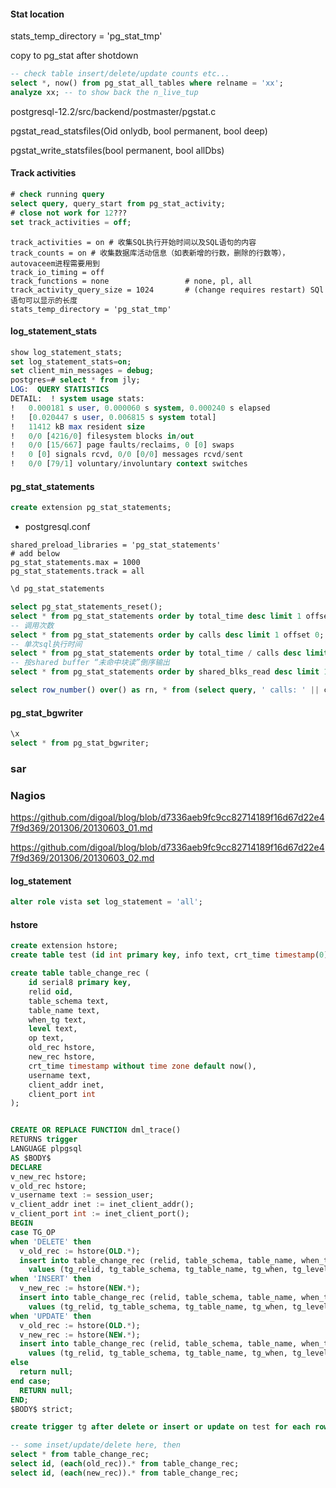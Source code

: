 

#### Stat location

stats_temp_directory = 'pg_stat_tmp'

copy to pg_stat after shotdown

```sql
-- check table insert/delete/update counts etc...
select *, now() from pg_stat_all_tables where relname = 'xx';
analyze xx; -- to show back the n_live_tup
```

postgresql-12.2/src/backend/postmaster/pgstat.c

pgstat_read_statsfiles(Oid onlydb, bool permanent, bool deep)

pgstat_write_statsfiles(bool permanent, bool allDbs)

#### Track activities

```sql
# check running query
select query, query_start from pg_stat_activity;
# close not work for 12???
set track_activities = off;
```

```properties
track_activities = on # 收集SQL执行开始时间以及SQL语句的内容
track_counts = on # 收集数据库活动信息（如表新增的行数，删除的行数等）， autovaceem进程需要用到
track_io_timing = off
track_functions = none                 # none, pl, all
track_activity_query_size = 1024       # (change requires restart) SQl语句可以显示的长度
stats_temp_directory = 'pg_stat_tmp'
```

#### log_statement_stats

```sql
show log_statement_stats;
set log_statement_stats=on;
set client_min_messages = debug;
postgres=# select * from jly;
LOG:  QUERY STATISTICS
DETAIL:  ! system usage stats:
!	0.000181 s user, 0.000060 s system, 0.000240 s elapsed
!	[0.020447 s user, 0.006815 s system total]
!	11412 kB max resident size
!	0/0 [4216/0] filesystem blocks in/out
!	0/0 [15/667] page faults/reclaims, 0 [0] swaps
!	0 [0] signals rcvd, 0/0 [0/0] messages rcvd/sent
!	0/0 [79/1] voluntary/involuntary context switches
```

#### pg_stat_statements

```sql
create extension pg_stat_statements;
```

- postgresql.conf

```properties
shared_preload_libraries = 'pg_stat_statements'
# add below
pg_stat_statements.max = 1000
pg_stat_statements.track = all
```

```sql
\d pg_stat_statements 

select pg_stat_statements_reset();
select * from pg_stat_statements order by total_time desc limit 1 offset 0;
-- 调用次数
select * from pg_stat_statements order by calls desc limit 1 offset 0;
-- 单次sql执行时间
select * from pg_stat_statements order by total_time / calls desc limit 1 offset 0;
-- 按shared buffer “未命中块读”倒序输出
select * from pg_stat_statements order by shared_blks_read desc limit 1 offset 0;

select row_number() over() as rn, * from (select query, ' calls: ' || calls || ' total_time_ms:' || round(total_time::numeric, 2) ||' avg_time_ms:'||round((total_time::numeric/calls),2) as stats from pg_stat_statements order by total_time desc limit 20) t;
```

#### pg_stat_bgwriter

```sql
\x
select * from pg_stat_bgwriter;
```



### sar



### Nagios

https://github.com/digoal/blog/blob/d7336aeb9fc9cc82714189f16d67d22e47f9d369/201306/20130603_01.md

https://github.com/digoal/blog/blob/d7336aeb9fc9cc82714189f16d67d22e47f9d369/201306/20130603_02.md



#### log_statement

```sql
alter role vista set log_statement = 'all';
```

#### hstore

```sql
create extension hstore;
create table test (id int primary key, info text, crt_time timestamp(0));

create table table_change_rec (
    id serial8 primary key,
    relid oid,
    table_schema text,
    table_name text,
    when_tg text,
    level text,
    op text,
    old_rec hstore,
    new_rec hstore,
    crt_time timestamp without time zone default now(),
    username text,
    client_addr inet,
    client_port int
);


CREATE OR REPLACE FUNCTION dml_trace()  
RETURNS trigger  
LANGUAGE plpgsql  
AS $BODY$  
DECLARE  
v_new_rec hstore;  
v_old_rec hstore;  
v_username text := session_user;  
v_client_addr inet := inet_client_addr();  
v_client_port int := inet_client_port();  
BEGIN  
case TG_OP  
when 'DELETE' then   
  v_old_rec := hstore(OLD.*);  
  insert into table_change_rec (relid, table_schema, table_name, when_tg, level, op, old_rec, username, client_addr, client_port)  
    values (tg_relid, tg_table_schema, tg_table_name, tg_when, tg_level, tg_op, v_old_rec, v_username, v_client_addr, v_client_port);  
when 'INSERT' then   
  v_new_rec := hstore(NEW.*);  
  insert into table_change_rec (relid, table_schema, table_name, when_tg, level, op, new_rec, username, client_addr, client_port)  
    values (tg_relid, tg_table_schema, tg_table_name, tg_when, tg_level, tg_op, v_new_rec, v_username, v_client_addr, v_client_port);  
when 'UPDATE' then   
  v_old_rec := hstore(OLD.*);  
  v_new_rec := hstore(NEW.*);  
  insert into table_change_rec (relid, table_schema, table_name, when_tg, level, op, old_rec, new_rec, username, client_addr, client_port)  
    values (tg_relid, tg_table_schema, tg_table_name, tg_when, tg_level, tg_op, v_old_rec, v_new_rec, v_username, v_client_addr, v_client_port);  
else  
  return null;  
end case;  
  RETURN null;  
END;  
$BODY$ strict;

create trigger tg after delete or insert or update on test for each row execute procedure dml_trace();

-- some inset/update/delete here, then
select * from table_change_rec;
select id, (each(old_rec)).* from table_change_rec;
select id, (each(new_rec)).* from table_change_rec;
```

